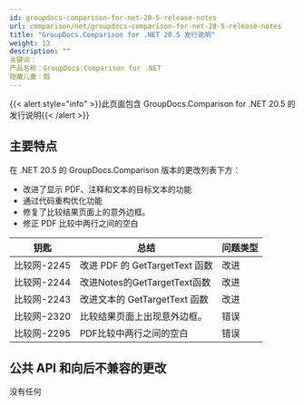 ```yaml
---
id: groupdocs-comparison-for-net-20-5-release-notes
url: comparison/net/groupdocs-comparison-for-net-20-5-release-notes
title: "GroupDocs.Comparison for .NET 20.5 发行说明"
weight: 13
description: ""
关键词：
产品名称：GroupDocs.Comparison for .NET
隐藏儿童：假
---
```

{{< alert style="info" >}}此页面包含 GroupDocs.Comparison for .NET 20.5 的发行说明{{< /alert >}}

## 主要特点

在 .NET 20.5 的 GroupDocs.Comparison 版本的更改列表下方：

* 改进了显示 PDF、注释和文本的目标文本的功能
* 通过代码重构优化功能
* 修复了比较结果页面上的意外边框。
* 修正 PDF 比较中两行之间的空白

|钥匙 |总结 |问题类型 |
| --- | --- | --- |
|比较网-2245 |改进 PDF 的 GetTargetText 函数 |改进 |
|比较网-2244 |改进Notes的GetTargetText函数|改进 |
|比较网-2243 |改进文本的 GetTargetText 函数 |改进 |
|比较网-2320 |比较结果页面上出现意外边框。 |错误 |
|比较网-2295 | PDF比较中两行之间的空白|错误 |

## 公共 API 和向后不兼容的更改

没有任何

